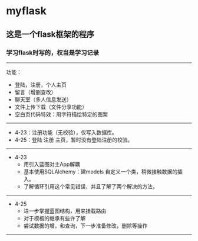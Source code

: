 # myflask
## 这是一个flask框架的程序
### 学习flask时写的，权当是学习记录
---
功能：
- 登陆，注册，个人主页 
- 留言（增删查改） 
- 聊天室（多人信息发送） 
- 文件上传下载（文件分享功能） 
- 空白页代码特效：用字符描绘特定的图案
---
* 4-23：注册功能（无校验），仅写入数据库。
* 4-25：登陆 注册 主页，暂时没有登陆注册的校验。
---
* 4-23
  * 用引入蓝图对主App解耦
  * 基本使用SQLAlchemy：建models 自定义一个类，稍微接触数据的插入。
  * 了解循环引用这个常见错误，并且了解了两个解决的方法，
---
* 4-25
  * 进一步掌握蓝图结构，用来挂载路由
  * 对于模板的继承有些许了解
  * 尝试数据的增，和查询，下一步准备修改，删除等操作
---
